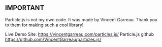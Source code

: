 ## IMPORTANT

Particle.js is not my own code. It was made by Vincent Garreau. Thank you to them for making such a cool library!

Live Demo Site:
https://vincentgarreau.com/particles.js/
Particle.js github
https://github.com/VincentGarreau/particles.js/
